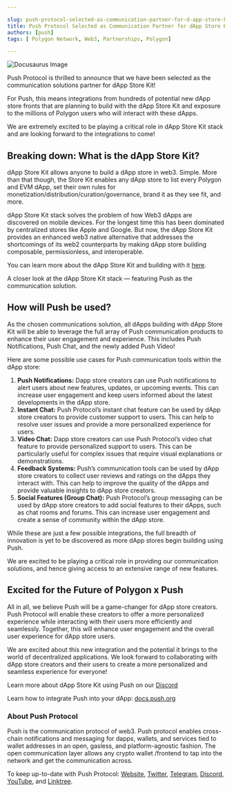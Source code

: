 ```yaml
---

slug: push-protocol-selected-as-communication-partner-for-d-app-store-kit
title: Push Protocol Selected as Communication Partner for dApp Store Kit! 🔔💜
authors: [push]
tags: [ Polygon Network, Web3, Partnerships, Polygon]

---
```


![Docusaurus Image](./cover-image.webp)
<!--truncate-->

Push Protocol is thrilled to announce that we have been selected as the communication solutions partner for dApp Store Kit!

For Push, this means integrations from hundreds of potential new dApp store fronts that are planning to build with the dApp Store Kit and exposure to the millions of Polygon users who will interact with these dApps.

We are extremely excited to be playing a critical role in dApp Store Kit stack and are looking forward to the integrations to come!

## Breaking down: What is the dApp Store Kit?
dApp Store Kit allows anyone to build a dApp store in web3. Simple. More than that though, the Store Kit enables any dApp store to list every Polygon and EVM dApp, set their own rules for monetization/distribution/curation/governance, brand it as they see fit, and more.

dApp Store Kit stack solves the problem of how Web3 dApps are discovered on mobile devices. For the longest time this has been dominated by centralized stores like Apple and Google. But now, the dApp Store Kit provides an enhanced web3 native alternative that addresses the shortcomings of its web2 counterparts by making dApp store building composable, permissionless, and interoperable.

You can learn more about the dApp Store Kit and building with it [here](https://docs.dappstorekit.io/docs/start-here).

A closer look at the dApp Store Kit stack — featuring Push as the communication solution.

## How will Push be used?

As the chosen communications solution, all dApps building with dApp Store Kit will be able to leverage the full array of Push communication products to enhance their user engagement and experience. This includes Push Notifications, Push Chat, and the newly added Push Video!

Here are some possible use cases for Push communication tools within the dApp store:

1. <b>Push Notifications:</b> Dapp store creators can use Push notifications to alert users about new features, updates, or upcoming events. This can increase user engagement and keep users informed about the latest developments in the dApp store.
2. <b>Instant Chat:</b> Push Protocol’s instant chat feature can be used by dApp store creators to provide customer support to users. This can help to resolve user issues and provide a more personalized experience for users.
3. <b>Video Chat:</b> Dapp store creators can use Push Protocol’s video chat feature to provide personalized support to users. This can be particularly useful for complex issues that require visual explanations or demonstrations.
4. <b>Feedback Systems:</b> Push’s communication tools can be used by dApp store creators to collect user reviews and ratings on the dApps they interact with. This can help to improve the quality of the dApps and provide valuable insights to dApp store creators.
5. <b>Social Features (Group Chat):</b> Push Protocol’s group messaging can be used by dApp store creators to add social features to their dApps, such as chat rooms and forums. This can increase user engagement and create a sense of community within the dApp store.

While these are just a few possible integrations, the full breadth of innovation is yet to be discovered as more dApp stores begin building using Push.

We are excited to be playing a critical role in providing our communication solutions, and hence giving access to an extensive range of new features.

## Excited for the Future of Polygon x Push

All in all, we believe Push will be a game-changer for dApp store creators. Push Protocol will enable these creators to offer a more personalized experience while interacting with their users more efficiently and seamlessly. Together, this will enhance user engagement and the overall user experience for dApp store users.

We are excited about this new integration and the potential it brings to the world of decentralized applications. We look forward to collaborating with dApp store creators and their users to create a more personalized and seamless experience for everyone!

Learn more about dApp Store Kit using Push on our [Discord](https://discord.gg/pushprotocol)

Learn how to integrate Push into your dApp: [docs.push.org](https://docs.push.org/hub/)

### About Push Protocol

Push is the communication protocol of web3. Push protocol enables cross-chain notifications and messaging for dapps, wallets, and services tied to wallet addresses in an open, gasless, and platform-agnostic fashion. The open communication layer allows any crypto wallet /frontend to tap into the network and get the communication across.

To keep up-to-date with Push Protocol: [Website](https://push.org/), [Twitter](https://twitter.com/pushprotocol), [Telegram](https://t.me/epnsproject), [Discord](https://discord.gg/pushprotocol), [YouTube](https://www.youtube.com/c/EthereumPushNotificationService), and [Linktree](https://linktr.ee/pushprotocol).